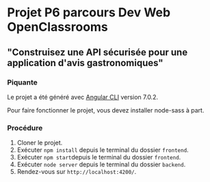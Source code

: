 # Projet P6 parcours Dev Web OpenClassrooms #

## "Construisez une API sécurisée pour une application d'avis gastronomiques" ##

### Piquante ###

Le projet a été généré avec [Angular CLI](https://github.com/angular/angular-cli) version 7.0.2.

Pour faire fonctionner le projet, vous devez installer node-sass à part.

### Procédure ###

1. Cloner le projet.
2. Exécuter `npm install` depuis le terminal du dossier `frontend`.
3. Exécuter `npm start`depuis le terminal du dossier `frontend`.
4. Exécuter `node server` depuis le terminal du dossier `backend`.
5. Rendez-vous sur `http://localhost:4200/`.